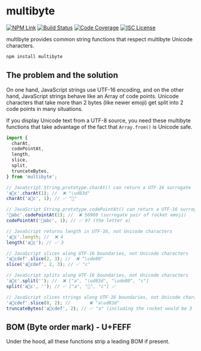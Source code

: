 # multibyte

[![NPM Link](https://img.shields.io/npm/v/multibyte?v=1.0.2)](https://npmjs.com/package/multibyte)
[![Build Status](https://ci.appveyor.com/api/projects/status/nk7pd6u6p2hqpeac?svg=true&v=1.0.2)](https://ci.appveyor.com/project/kensnyder/multibyte)
[![Code Coverage](https://codecov.io/gh/kensnyder/multibyte/branch/main/graph/badge.svg?token=KW4PAS3KKM&v=1.0.2)](https://codecov.io/gh/kensnyder/multibyte)
[![ISC License](https://img.shields.io/npm/l/multibyte.svg?v=1.0.2)](https://opensource.org/licenses/ISC)

multibyte provides common string functions that respect multibyte Unicode characters.

```bash
npm install multibyte
```

## The problem and the solution

On one hand, JavaScript strings use UTF-16 encoding, and on the other hand,
JavaScript strings behave like an Array of code points. Unicode characters that
take more than 2 bytes (like newer emoji) get split into 2 code points in many
situations.

If you display Unicode text from a UTF-8 source, you need these multibyte
functions that take advantage of the fact that `Array.from()` is Unicode safe.

```js
import {
  charAt,
  codePointAt,
  length,
  slice,
  split,
  truncateBytes,
} from 'multibyte';

// JavaScript String.prototype.charAt() can return a UTF-16 surrogate
'a🚀c'.charAt(1); //  ❌ "\ud83d"
charAt('a🚀c', 1); // ✅ "🚀"

// JavaScript String.prototype.codePointAt() can return a UTF-16 surrogate
'🚀abc'.codePointAt(1); //  ❌ 56960 (surrogate pair of rocket emoji)
codePointAt('🚀abc', 1); // ✅ 97 (the letter a)

// JavaScript returns length in UTF-16, not Unicode characters
'a🚀c'.length; //  ❌ 4
length('a🚀c'); // ✅ 3

// JavaScript slices along UTF-16 boundaries, not Unicode characters
'a🚀cdef'.slice(2, 3); //  ❌ "\ude80"
slice('a🚀cdef', 2, 3); // ✅ "c"

// JavaScript splits along UTF-16 boundaries, not Unicode characters
'a🚀c'.split(''); //  ❌ ["a", "\ud83d", "\ude80", "c"]
split('a🚀c', ''); // ✅ ["a", "🚀", "c"] ✅

// JavaScript slices strings along UTF-16 boundaries, not Unicode characters
'a🚀cdef'.slice(0, 2); //       ❌ "a\ud83d"
truncateBytes('a🚀cdef', 2); // ✅ "a" (including the rocket would be 3 total bytes)
```

## BOM (Byte order mark) - U+FEFF

Under the hood, all these functions strip a leading BOM if present.
